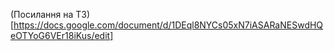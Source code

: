 (Посилання на ТЗ)[https://docs.google.com/document/d/1DEql8NYCs05xN7iASARaNESwdHQeOTYoG6VEr18iKus/edit]